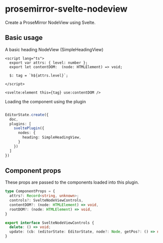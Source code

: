 # prosemirror-svelte-nodeview

Create a ProseMirror NodeView using Svelte.

## Basic usage

A basic heading NodeView (SimpleHeadingView)

```svelte
<script lang="ts">
  export var attrs: { level: number };
  export let contentDOM:  (node: HTMLElement) => void;

  $: tag = `h${attrs.level}`;

</script>

<svelte:element this={tag} use:contentDOM />
```

Loading the component using the plugin

```ts

EditorState.create({
  doc,
  plugins: [
    sveltePlugin({
      nodes: {
        heading: SimpleHeadingView,
      }
    })
  ]
})
```

## Component props

These props are passed to the components loaded into this plugin.

```ts
type ComponentProps = {
  attrs?: Record<string, unknown>;
  controls?: SvelteNodeViewControls,
  contentDOM?: (node: HTMLElement) => void,
  rootDOM?: (node: HTMLElement) => void,
}

export interface SvelteNodeViewControls {
  delete: () => void;
  update: (cb: (editorState: EditorState, node?: Node, getPos?: () => number) => Transaction) => void;
}
```
